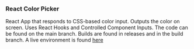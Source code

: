 ### React Color Picker

React App that responds to CSS-based color input. Outputs the color on screen.
Uses React Hooks and Controlled Component Inputs. The code can be found on the main branch. Builds are found in releases and in the build branch.
A live environment is found [here](https://jiyorude.github.io/react-ColorPicker)
